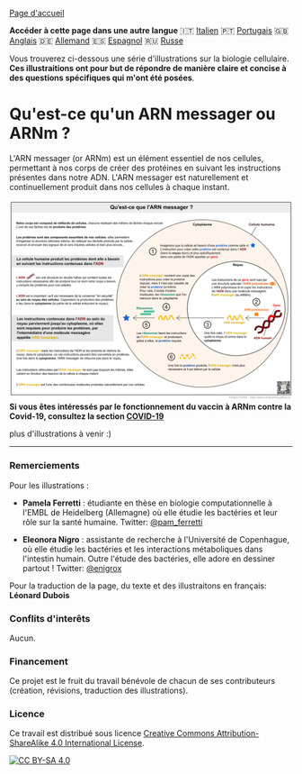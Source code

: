 
[Page d'accueil](https://easy-infographics.github.io/fr/)

**Accéder à cette page dans une autre langue** 🇮🇹  [Italien](../it/) 🇵🇹 [Portugais](../pt/) 🇬🇧 [Anglais](../en/) 🇩🇪 [Allemand](../de/) 🇪🇸 [Espagnol](../es/) 🇷🇺 [Russe](../ru/)


Vous trouverez ci-dessous une série d'illustrations sur la biologie cellulaire.
**Ces illustraitions ont pour but de répondre de manière claire et concise à des questions spécifiques qui m'ont été posées**.

# Qu'est-ce qu'un ARN messager ou ARNm ?

L'ARN messager (or ARNm) est un élément essentiel de nos cellules, permettant à nos corps de créer des protéines en suivant les instructions présentes dans notre ADN. L'ARN messager est naturellement et continuellement produit dans nos cellules à chaque instant.

[![mRNA_cell.svg - French version](images/mRNA_cell_FR.png)](images/mRNA_cell_FR.png)
**Si vous êtes intéressés par le fonctionnement du vaccin à ARNm contre la Covid-19, consultez la section [COVID-19](https://easy-infographics.github.io/COVID-19/fr/)**

plus d'illustrations à venir :)

***

### Remerciements

Pour les illustrations :

* **Pamela Ferretti** : étudiante en thèse en biologie computationnelle à l'EMBL de Heidelberg (Allemagne) où elle étudie les bactéries et leur rôle sur la santé humaine. Twitter: [@pam_ferretti](https://twitter.com/pam_ferretti)

* **Eleonora Nigro** : assistante de recherche à l'Université de Copenhague, où elle étudie les bactéries et les interactions métaboliques dans l'intestin humain. Outre l'étude des bactéries, elle adore en dessiner partout ! Twitter: [@enigrox](https://twitter.com/enigrox)

Pour la traduction de la page, du texte et des illustraitons en français: **Léonard Dubois**


### Conflits d'interêts

Aucun.

### Financement

Ce projet est le fruit du travail bénévole de chacun de ses contributeurs (création, révisions, traduction des illustrations).

### Licence

Ce travail est distribué sous licence
[Creative Commons Attribution-ShareAlike 4.0 International License][cc-by-sa].

[![CC BY-SA 4.0][cc-by-sa-image]][cc-by-sa]

[cc-by-sa]: http://creativecommons.org/licenses/by-sa/4.0/
[cc-by-sa-image]: https://licensebuttons.net/l/by-sa/4.0/88x31.png
[cc-by-sa-shield]: https://img.shields.io/badge/License-CC%20BY--SA%204.0-lightgrey.svg
